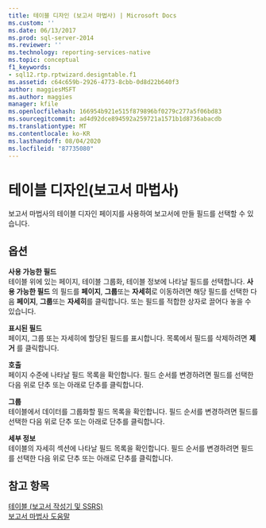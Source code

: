 ```yaml
---
title: 테이블 디자인 (보고서 마법사) | Microsoft Docs
ms.custom: ''
ms.date: 06/13/2017
ms.prod: sql-server-2014
ms.reviewer: ''
ms.technology: reporting-services-native
ms.topic: conceptual
f1_keywords:
- sql12.rtp.rptwizard.designtable.f1
ms.assetid: c64c659b-2926-4773-8cbb-0d8d22b640f3
author: maggiesMSFT
ms.author: maggies
manager: kfile
ms.openlocfilehash: 166954b921e515f879896bf0279c277a5f06bd83
ms.sourcegitcommit: ad4d92dce894592a259721a1571b1d8736abacdb
ms.translationtype: MT
ms.contentlocale: ko-KR
ms.lasthandoff: 08/04/2020
ms.locfileid: "87735080"
---
```

# <a name="design-the-table-report-wizard"></a>테이블 디자인(보고서 마법사)
  보고서 마법사의 테이블 디자인 페이지를 사용하여 보고서에 만들 필드를 선택할 수 있습니다.  
  
## <a name="options"></a>옵션  
 **사용 가능한 필드**  
 테이블 위에 있는 페이지, 테이블 그룹화, 테이블 정보에 나타날 필드를 선택합니다. **사용 가능한 필드** 의 필드를 **페이지**, **그룹**또는 **자세히**로 이동하려면 해당 필드를 선택한 다음 **페이지**, **그룹**또는 **자세히**를 클릭합니다. 또는 필드를 적합한 상자로 끌어다 놓을 수 있습니다.  
  
 **표시된 필드**  
 페이지, 그룹 또는 자세히에 할당된 필드를 표시합니다. 목록에서 필드를 삭제하려면 **제거** 를 클릭합니다.  
  
 **호출**  
 페이지 수준에 나타날 필드 목록을 확인합니다. 필드 순서를 변경하려면 필드를 선택한 다음 위로 단추 또는 아래로 단추를 클릭합니다.  
  
 **그룹**  
 테이블에서 데이터를 그룹화할 필드 목록을 확인합니다. 필드 순서를 변경하려면 필드를 선택한 다음 위로 단추 또는 아래로 단추를 클릭합니다.  
  
 **세부 정보**  
 테이블의 자세히 섹션에 나타날 필드 목록을 확인합니다. 필드 순서를 변경하려면 필드를 선택한 다음 위로 단추 또는 아래로 단추를 클릭합니다.  
  
## <a name="see-also"></a>참고 항목  
 [테이블 &#40;보고서 작성기 및 SSRS&#41;](report-design/tables-report-builder-and-ssrs.md)   
 [보고서 마법사 도움말](../../2014/reporting-services/report-wizard-help.md)  
  
  
